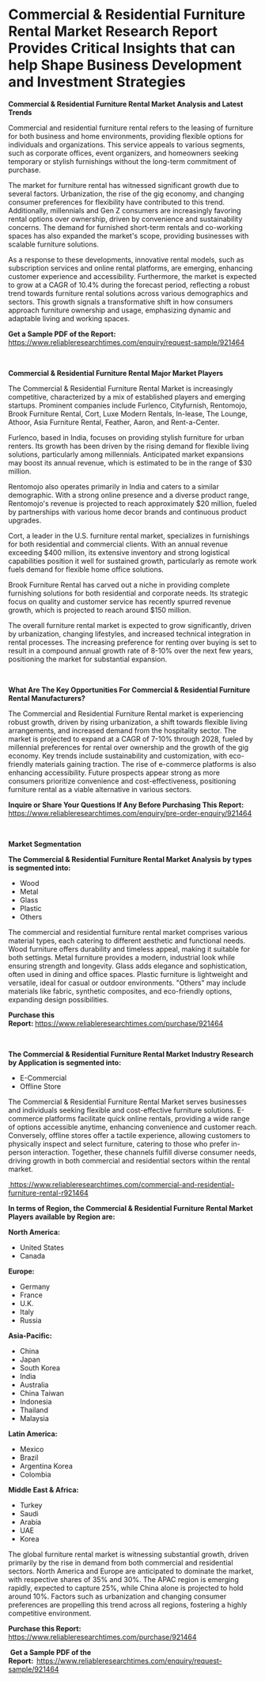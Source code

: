 <p><h1>Commercial & Residential Furniture Rental Market Research Report Provides Critical Insights that can help Shape Business Development and Investment Strategies</h1></p><p><strong>Commercial & Residential Furniture Rental Market Analysis and Latest Trends</strong></p>
<p><p>Commercial and residential furniture rental refers to the leasing of furniture for both business and home environments, providing flexible options for individuals and organizations. This service appeals to various segments, such as corporate offices, event organizers, and homeowners seeking temporary or stylish furnishings without the long-term commitment of purchase.</p><p>The market for furniture rental has witnessed significant growth due to several factors. Urbanization, the rise of the gig economy, and changing consumer preferences for flexibility have contributed to this trend. Additionally, millennials and Gen Z consumers are increasingly favoring rental options over ownership, driven by convenience and sustainability concerns. The demand for furnished short-term rentals and co-working spaces has also expanded the market's scope, providing businesses with scalable furniture solutions.</p><p>As a response to these developments, innovative rental models, such as subscription services and online rental platforms, are emerging, enhancing customer experience and accessibility. Furthermore, the market is expected to grow at a CAGR of 10.4% during the forecast period, reflecting a robust trend towards furniture rental solutions across various demographics and sectors. This growth signals a transformative shift in how consumers approach furniture ownership and usage, emphasizing dynamic and adaptable living and working spaces.</p></p>
<p><strong>Get a Sample PDF of the Report:&nbsp;</strong> <a href="https://www.reliableresearchtimes.com/enquiry/request-sample/921464?utm_campaign=2216&utm_medium=2&utm_source=Github&utm_content=ia&utm_term=18042025&utm_id=commercial-residential-furniture-rental">https://www.reliableresearchtimes.com/enquiry/request-sample/921464</a></p>
<p>&nbsp;</p>
<p><strong>Commercial & Residential Furniture Rental Major Market Players</strong></p>
<p><p>The Commercial & Residential Furniture Rental Market is increasingly competitive, characterized by a mix of established players and emerging startups. Prominent companies include Furlenco, Cityfurnish, Rentomojo, Brook Furniture Rental, Cort, Luxe Modern Rentals, In-lease, The Lounge, Athoor, Asia Furniture Rental, Feather, Aaron, and Rent-a-Center.</p><p>Furlenco, based in India, focuses on providing stylish furniture for urban renters. Its growth has been driven by the rising demand for flexible living solutions, particularly among millennials. Anticipated market expansions may boost its annual revenue, which is estimated to be in the range of $30 million.</p><p>Rentomojo also operates primarily in India and caters to a similar demographic. With a strong online presence and a diverse product range, Rentomojo's revenue is projected to reach approximately $20 million, fueled by partnerships with various home decor brands and continuous product upgrades.</p><p>Cort, a leader in the U.S. furniture rental market, specializes in furnishings for both residential and commercial clients. With an annual revenue exceeding $400 million, its extensive inventory and strong logistical capabilities position it well for sustained growth, particularly as remote work fuels demand for flexible home office solutions.</p><p>Brook Furniture Rental has carved out a niche in providing complete furnishing solutions for both residential and corporate needs. Its strategic focus on quality and customer service has recently spurred revenue growth, which is projected to reach around $150 million.</p><p>The overall furniture rental market is expected to grow significantly, driven by urbanization, changing lifestyles, and increased technical integration in rental processes. The increasing preference for renting over buying is set to result in a compound annual growth rate of 8-10% over the next few years, positioning the market for substantial expansion.</p></p>
<p>&nbsp;</p>
<p><strong>What Are The Key Opportunities For Commercial & Residential Furniture Rental Manufacturers?</strong></p>
<p><p>The Commercial and Residential Furniture Rental market is experiencing robust growth, driven by rising urbanization, a shift towards flexible living arrangements, and increased demand from the hospitality sector. The market is projected to expand at a CAGR of 7-10% through 2028, fueled by millennial preferences for rental over ownership and the growth of the gig economy. Key trends include sustainability and customization, with eco-friendly materials gaining traction. The rise of e-commerce platforms is also enhancing accessibility. Future prospects appear strong as more consumers prioritize convenience and cost-effectiveness, positioning furniture rental as a viable alternative in various sectors.</p></p>
<p><strong>Inquire or Share Your Questions If Any Before Purchasing This Report:</strong> <a href="https://www.reliableresearchtimes.com/enquiry/pre-order-enquiry/921464?utm_campaign=2216&utm_medium=2&utm_source=Github&utm_content=ia&utm_term=18042025&utm_id=commercial-residential-furniture-rental">https://www.reliableresearchtimes.com/enquiry/pre-order-enquiry/921464</a></p>
<p>&nbsp;</p>
<p><strong>Market Segmentation</strong></p>
<p><strong>The Commercial & Residential Furniture Rental Market Analysis by types is segmented into:</strong></p>
<p><ul><li>Wood</li><li>Metal</li><li>Glass</li><li>Plastic</li><li>Others</li></ul></p>
<p><p>The commercial and residential furniture rental market comprises various material types, each catering to different aesthetic and functional needs. Wood furniture offers durability and timeless appeal, making it suitable for both settings. Metal furniture provides a modern, industrial look while ensuring strength and longevity. Glass adds elegance and sophistication, often used in dining and office spaces. Plastic furniture is lightweight and versatile, ideal for casual or outdoor environments. "Others" may include materials like fabric, synthetic composites, and eco-friendly options, expanding design possibilities.</p></p>
<p><strong>Purchase this Report:&nbsp;</strong><a href="https://www.reliableresearchtimes.com/purchase/921464?utm_campaign=2216&utm_medium=2&utm_source=Github&utm_content=ia&utm_term=18042025&utm_id=commercial-residential-furniture-rental">https://www.reliableresearchtimes.com/purchase/921464</a></p>
<p>&nbsp;</p>
<p><strong>The Commercial & Residential Furniture Rental Market Industry Research by Application is segmented into:</strong></p>
<p><ul><li>E-Commercial</li><li>Offline Store</li></ul></p>
<p><p>The Commercial & Residential Furniture Rental Market serves businesses and individuals seeking flexible and cost-effective furniture solutions. E-commerce platforms facilitate quick online rentals, providing a wide range of options accessible anytime, enhancing convenience and customer reach. Conversely, offline stores offer a tactile experience, allowing customers to physically inspect and select furniture, catering to those who prefer in-person interaction. Together, these channels fulfill diverse consumer needs, driving growth in both commercial and residential sectors within the rental market.</p></p>
<p><a href="https://www.reliableresearchtimes.com/commercial-and-residential-furniture-rental-r921464?utm_campaign=2216&utm_medium=2&utm_source=Github&utm_content=ia&utm_term=18042025&utm_id=commercial-residential-furniture-rental">&nbsp;https://www.reliableresearchtimes.com/commercial-and-residential-furniture-rental-r921464</a></p>
<p><strong>In terms of Region, the Commercial & Residential Furniture Rental Market Players available by Region are:</strong></p>
<p>
    <p> <strong> North America: </strong>
        <ul>
            <li>United States</li>
            <li>Canada</li>
        </ul>
        </p> 
    <p> <strong> Europe: </strong>
        <ul>
            <li>Germany</li>
            <li>France</li>
            <li>U.K.</li>
            <li>Italy</li>
            <li>Russia</li>
        </ul>
        </p> 
    <p> <strong> Asia-Pacific: </strong>
        <ul>
            <li>China</li>
            <li>Japan</li>
            <li>South Korea</li>
            <li>India</li>
            <li>Australia</li>
            <li>China Taiwan</li>
            <li>Indonesia</li>
            <li>Thailand</li>
            <li>Malaysia</li>
        </ul>
        </p> 
    <p> <strong> Latin America: </strong>
        <ul>
            <li>Mexico</li>
            <li>Brazil</li>
            <li>Argentina Korea</li>
            <li>Colombia</li>
        </ul>
        </p> 
    <p> <strong> Middle East & Africa: </strong>
        <ul>
            <li>Turkey</li>
            <li>Saudi</li>
            <li>Arabia</li>
            <li>UAE</li>
            <li>Korea</li>
        </ul>
    </p>
    </p>
<p><p>The global furniture rental market is witnessing substantial growth, driven primarily by the rise in demand from both commercial and residential sectors. North America and Europe are anticipated to dominate the market, with respective shares of 35% and 30%. The APAC region is emerging rapidly, expected to capture 25%, while China alone is projected to hold around 10%. Factors such as urbanization and changing consumer preferences are propelling this trend across all regions, fostering a highly competitive environment.</p></p>
<p><strong>Purchase this Report: </strong><a href="https://www.reliableresearchtimes.com/purchase/921464?utm_campaign=2216&utm_medium=2&utm_source=Github&utm_content=ia&utm_term=18042025&utm_id=commercial-residential-furniture-rental">https://www.reliableresearchtimes.com/purchase/921464</a></p>
<p>&nbsp;<strong>Get a Sample PDF of the Report:&nbsp;&nbsp;</strong><a href="https://www.reliableresearchtimes.com/enquiry/request-sample/921464?utm_campaign=2216&utm_medium=2&utm_source=Github&utm_content=ia&utm_term=18042025&utm_id=commercial-residential-furniture-rental">https://www.reliableresearchtimes.com/enquiry/request-sample/921464</a></p>
<p><strong></strong></p>
<p><p></p><p></p><p></p></p>